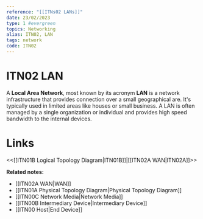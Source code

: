 ```yaml
---
reference: "[[ITNs02 LANs]]"
date: 23/02/2023
type: 1 #evergreen
topics: Networking
alias: ITN02, LAN
tags: network
code: ITN02
---
```

# ITN02 LAN

A **Local Area Network**, most known by its acronym **LAN** is a network infrastructure that provides connection over a small geographical are. It's typically used in limited areas like houses or small business. A LAN is often managed by a single organization or individual and provides high speed bandwidth to the internal devices.

# Links
<<[[ITN01B Logical Topology Diagram|ITN01B]]|[[ITN02A WAN|ITN02A]]>>

**Related notes:**
- [[ITN02A WAN|WAN]]
- [[ITN01A Physical Topology Diagram|Physical Topology Diagram]]
- [[ITN00C Network Media|Network Media]]
- [[ITN00B Intermediary Device|Intermediary Device]]
- [[ITN00 Host|End Device]]